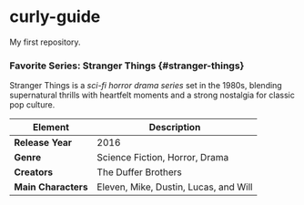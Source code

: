 # curly-guide
My first repository.
### **Favorite Series: Stranger Things** {#stranger-things}

Stranger Things is a *sci-fi horror drama series* set in the 1980s, blending supernatural thrills with heartfelt moments and a strong nostalgia for classic pop culture.

| **Element**             | **Description**                                      |
|-------------------------|------------------------------------------------------|
| **Release Year**        | 2016                                                 |
| **Genre**               | Science Fiction, Horror, Drama                       |
| **Creators**            | The Duffer Brothers                                  |
| **Main Characters**     | Eleven, Mike, Dustin, Lucas, and Will                



